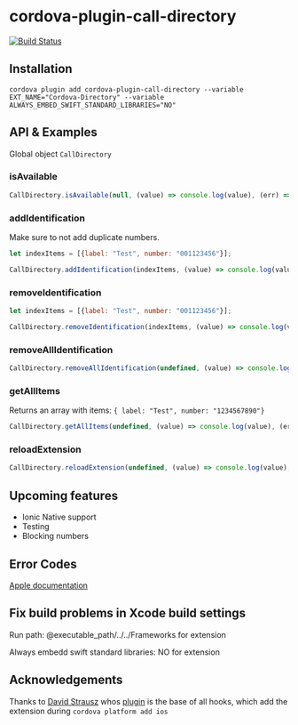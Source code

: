 # cordova-plugin-call-directory

[![Build Status](https://travis-ci.org/GEDYSIntraWare/cordova-plugin-call-directory.svg?branch=master)](https://travis-ci.org/GEDYSIntraWare/cordova-plugin-call-directory)

## Installation

`cordova plugin add cordova-plugin-call-directory --variable EXT_NAME="Cordova-Directory" --variable ALWAYS_EMBED_SWIFT_STANDARD_LIBRARIES="NO"`

## API & Examples

Global object `CallDirectory`

### isAvailable

```javascript
CallDirectory.isAvailable(null, (value) => console.log(value), (err) => console.error(err));
```

### addIdentification
Make sure to not add duplicate numbers.

```javascript
let indexItems = [{label: "Test", number: "001123456"}];

CallDirectory.addIdentification(indexItems, (value) => console.log(value), (err) => console.error(err));
```

### removeIdentification

```javascript
let indexItems = [{label: "Test", number: "001123456"}];

CallDirectory.removeIdentification(indexItems, (value) => console.log(value), (err) => console.error(err));
```

### removeAllIdentification

```javascript
CallDirectory.removeAllIdentification(undefined, (value) => console.log(value), (err) => {console.error(err));
```

### getAllItems

Returns an array with items: `{ label: "Test", number: "1234567890"}`

```javascript
CallDirectory.getAllItems(undefined, (value) => console.log(value), (err) => console.error(err))
```

### reloadExtension

```javascript
CallDirectory.reloadExtension(undefined, (value) => console.log(value), (err) => console.error(err));
```

## Upcoming features

* Ionic Native support
* Testing
* Blocking numbers

## Error Codes
[Apple documentation](https://developer.apple.com/documentation/callkit/cxerrorcodecalldirectorymanagererror.code)

## Fix build problems in Xcode build settings

Run path: @executable_path/../../Frameworks for extension

Always embedd swift standard libraries: NO for extension

## Acknowledgements
Thanks to [David Strausz](https://github.com/DavidStrausz) whos [plugin](https://github.com/DavidStrausz/cordova-plugin-today-widget) is the base of all hooks, which add the extension during `cordova platform add ios`